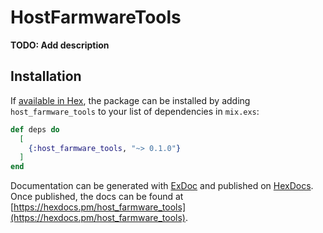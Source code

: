 # HostFarmwareTools

**TODO: Add description**

## Installation

If [available in Hex](https://hex.pm/docs/publish), the package can be installed
by adding `host_farmware_tools` to your list of dependencies in `mix.exs`:

```elixir
def deps do
  [
    {:host_farmware_tools, "~> 0.1.0"}
  ]
end
```

Documentation can be generated with [ExDoc](https://github.com/elixir-lang/ex_doc)
and published on [HexDocs](https://hexdocs.pm). Once published, the docs can
be found at [https://hexdocs.pm/host_farmware_tools](https://hexdocs.pm/host_farmware_tools).

